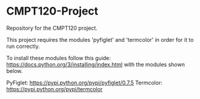 # CMPT120-Project
Repository for the CMPT120 project.

This project requires the modules 'pyfiglet' and 'termcolor' in order for it to run correctly.

To install these modules follow this guide: https://docs.python.org/3/installing/index.html with the modules shown below.

PyFiglet: https://pypi.python.org/pypi/pyfiglet/0.7.5 Termcolor: https://pypi.python.org/pypi/termcolor
